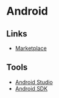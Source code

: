 # Android

<!--
https://github.com/marcindawidziuk/Scrum-Poker-Android
-->

## Links

- [Marketplace](https://play.google.com/store)

## Tools

- [Android Studio](/android/studio.md)
- [Android SDK](/android/sdk/README.md)
